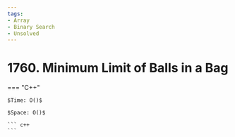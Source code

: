 ```yaml
---
tags:
- Array
- Binary Search
- Unsolved
---
```



# 1760. Minimum Limit of Balls in a Bag

=== "C++"

    $Time: O()$

    $Space: O()$

    ``` c++
    ```